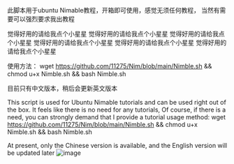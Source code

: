 此脚本用于ubuntu Nimable教程，开箱即可使用，感觉无须任何教程，
当然有需要可以强烈要求我出教程


觉得好用的请给我点个小星星
觉得好用的请给我点个小星星
觉得好用的请给我点个小星星
觉得好用的请给我点个小星星
觉得好用的请给我点个小星星
觉得好用的请给我点个小星星

 
使用方法：
wget https://github.com/11275/Nim/blob/main/Nimble.sh && chmod u+x Nimble.sh && bash Nimble.sh

目前只有中文版本，稍后会更新英文版本



This script is used for Ubuntu Nimable tutorials and can be used right out of the box. It feels like there is no need for any tutorials,
Of course, if there is a need, you can strongly demand that I provide a tutorial
usage method:
wget  https://github.com/11275/Nim/blob/main/Nimble.sh  && chmod u+x Nimble.sh && bash Nimble.sh

At present, only the Chinese version is available, and the English version will be updated later
![image](https://github.com/user-attachments/assets/35e3b190-b119-467b-ab02-f1f406aed76a)
